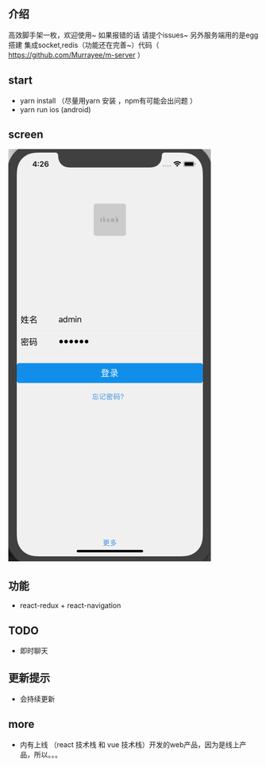 ## 介绍
高效脚手架一枚，欢迎使用~
如果报错的话 请提个issues~
另外服务端用的是egg搭建  集成socket,redis（功能还在完善~）代码（ https://github.com/Murrayee/m-server ）

## start
- yarn install （尽量用yarn 安装 ，npm有可能会出问题 ）
- yarn run ios (android)

## screen

![Image text](./src/assets/screen.gif)

## 功能
- react-redux + react-navigation

## TODO


- 即时聊天

## 更新提示

- 会持续更新

## more

- 内有上线 （react 技术栈 和 vue 技术栈）开发的web产品，因为是线上产品，所以。。。


